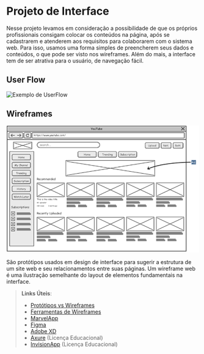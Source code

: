 
# Projeto de Interface

Nesse projeto levamos em consideração a possibilidade de que os próprios profissionais consigam colocar os conteúdos na página, após se cadastrarem e atenderem aos requisitos para colaborarem com o sistema web. Para isso, usamos uma forma simples de preencherem seus dados e conteúdos, o que pode ser visto nos wireframes. Além do mais, a interface tem de ser atrativa para o usuário, de navegação fácil.

## User Flow

![Exemplo de UserFlow](https://user-images.githubusercontent.com/89889483/135008788-1ec337a7-7be3-4f7b-b273-69de412a6f9a.png)


## Wireframes

![Exemplo de Wireframe](img/wireframe-example.png)

São protótipos usados em design de interface para sugerir a estrutura de um site web e seu relacionamentos entre suas páginas. Um wireframe web é uma ilustração semelhante do layout de elementos fundamentais na interface.
 
> **Links Úteis**:
> - [Protótipos vs Wireframes](https://www.nngroup.com/videos/prototypes-vs-wireframes-ux-projects/)
> - [Ferramentas de Wireframes](https://rockcontent.com/blog/wireframes/)
> - [MarvelApp](https://marvelapp.com/developers/documentation/tutorials/)
> - [Figma](https://www.figma.com/)
> - [Adobe XD](https://www.adobe.com/br/products/xd.html#scroll)
> - [Axure](https://www.axure.com/edu) (Licença Educacional)
> - [InvisionApp](https://www.invisionapp.com/) (Licença Educacional)
